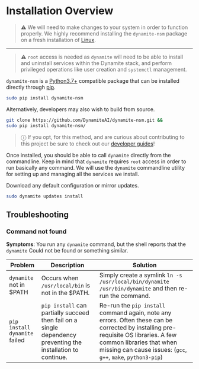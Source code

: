 # Installation Overview

> ⚠️ We will need to make changes to your system in order to function properly. 
> We highly recommend installing the `dynamite-nsm` package on a fresh installation of [Linux](../../requirements/01_supported_operating_systems).

---

> ⚠️ `root` access is needed as `dynamite` will need to be able to install and uninstall services within the
> Dynamite stack, and perform privileged operations like user creation and `systemctl` management.


`dynamite-nsm` is a [Python3.7+](https://www.python.org/downloads/) compatible package that can be installed directly through [pip](https://pip.pypa.io/en/stable/installing/).


```bash
sudo pip install dynamite-nsm
```


Alternatively, developers may also wish to build from source.

```bash
git clone https://github.com/DynamiteAI/dynamite-nsm.git && 
sudo pip install dynamite-nsm/
```

> ⓘ If you opt, for this method, and are curious about contributing to this project be sure to check out our 
[developer guides](../../guides/developers/01_overview)!

Once installed, you should be able to call `dynamite` directly from the commandline. 
Keep in mind that `dynamite` requires `root` access in order to run basically any command.
We will use the `dynamite` commandline utility for setting up and managing all the services we install.

Download any default configuration or mirror updates.
```bash
sudo dynamite updates install
```

## Troubleshooting

### Command not found

**Symptoms**: You run any `dynamite` command, but the shell reports that the `dynamite` Could not be found or something similar.

| Problem                       | Description                                                                                                   | Solution                                                                                                                                                                                                                       |
|-------------------------------|---------------------------------------------------------------------------------------------------------------|--------------------------------------------------------------------------------------------------------------------------------------------------------------------------------------------------------------------------------|
| `dynamite` not in $PATH       | Occurs when `/usr/local/bin` is not in the $PATH.                                                             | Simply create a symlink `ln -s /usr/local/bin/dynamite /usr/bin/dynamite` and then re-run the command.                                                                                                                         |
| `pip install dynamite` failed | `pip install` can partially succeed then fail on a single dependency preventing the installation to continue. | Re-run the `pip install` command again, note any errors. Often these can be corrected by installing pre-requisite OS libraries. A few common libraries that when missing can cause issues: (`gcc`, `g++`, `make`, `python3-pip`) |
